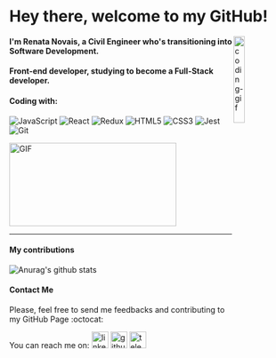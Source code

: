 # Hey there, welcome to my GitHub!
<img align="right" alt="coding-gif" src="https://media.giphy.com/media/fAnzw6YK33jMwzp5wp/giphy.gif" width="20%"/>

#### I'm Renata Novais, a Civil Engineer who's transitioning into Software Development.

#### Front-end developer, studying to become a Full-Stack developer.

#### Coding with:
![JavaScript](https://img.shields.io/badge/-JavaScript-%23F7DF1C?style=flat-square&logo=javascript&logoColor=000000&labelColor=%23F7DF1C&color=%23FFCE5A)
![React](https://img.shields.io/badge/-React-7159c1?style=flat-square&logo=react&logoColor=ffffff)
![Redux](https://img.shields.io/badge/-Redux-61DAFB?style=flat-square&logo=redux&logoColor=6a4daf)
![HTML5](https://img.shields.io/badge/-HTML5-%23E44D27?style=flat-square&logo=html5&logoColor=ffffff)
![CSS3](https://img.shields.io/badge/-CSS3-%231572B6?style=flat-square&logo=css3)
![Jest](https://img.shields.io/badge/-Jest-%23F7DF1C?style=flat-square&logo=jest&logoColor=000000&labelColor=%23F7DF1C&color=%23FFCE5A)
![Git](https://img.shields.io/badge/-Git-%23F05032?style=flat-square&logo=git&logoColor=%23ffffff)


<img alt="GIF"
  src="https://github-readme-stats.vercel.app/api/top-langs/?username=caciquez&layout=compact&title_color=fff&icon_color=79ff97&text_color=9f9f9f&bg_color=151515"
  height="150px" width="300px" />
  
--- 
#### My contributions
![Anurag's github
stats](https://github-readme-stats.vercel.app/api?username=renatanovais&show_icons=true&title_color=fff&icon_color=79ff97&text_color=9f9f9f&bg_color=151515)

#### Contact Me
Please, feel free to send me feedbacks and contributing to my GitHub Page :octocat:

You can reach me on:
[<img src='https://cdn.jsdelivr.net/npm/simple-icons@3.0.1/icons/linkedin.svg' alt='linkedin' height='30'>](https://www.linkedin.com/in/renata-novais/)  [<img src='https://cdn.jsdelivr.net/npm/simple-icons@3.0.1/icons/github.svg' alt='github' height='30'>](https://github.com/RenataNovais)  [<img src='https://cdn.jsdelivr.net/npm/simple-icons@3.0.1/icons/telegram.svg' alt='telegram' height='30'>](https://t.me/renata_novais)
